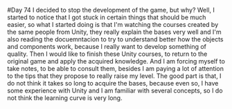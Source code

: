 #Day 74
I decided to stop the development of the game, but why? Well, I started to notice that I got stuck in certain things that should be much easier, so what I started doing is that I'm watching the courses created by the same people from Unity, they really explain the bases very well and I'm also reading the docuemntacion to try to understand better how the objects and components work, because I really want to develop something of quality. 
Then I would like to finish these Unity courses, to return to the original game and apply the acquired knowledge. And I am forcing myself to take notes, to be able to consult them, besides I am paying a lot of attention to the tips that they propose to really raise my level.
The good part is that, I do not think it takes so long to acquire the bases, because even so, I have some experience with Unity and I am familiar with several concepts, so I do not think the learning curve is very long.